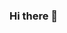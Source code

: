 ### Hi there 👋

<!--
**kwilawer/kwilawer** is a ✨ _special_ ✨ repository because its `README.md` (this file) appears on your GitHub profile.

Here are some ideas to get you started:
- 🔭 I’m currently working on ...
- 👯 I’m looking to collaborate on ...
- 🤔 I’m looking for help with ...
- 💬 Ask me about ...
- 😄 Pronouns: ...

- 🌱 I’m currently learning 
- 📫 How to reach me: kwilawer@gmail.com
- ⚡ Fun fact: I'am one-man band 😄

-->

